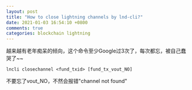 ```yaml
---
layout: post
title: "How to close lightning channels by lnd-cli?"
date: 2021-01-03 16:54:10 +0800
comments: true
categories: blockchain lightning
---
```


越来越有老年痴呆的倾向，这个命令至少Google过3次了，每次都忘，被自己蠢哭了~~

```
lncli closechannel <fund_txid> [fund_tx_vout_NO]
```

不要忘了vout_NO，不然会报错"channel not found"
